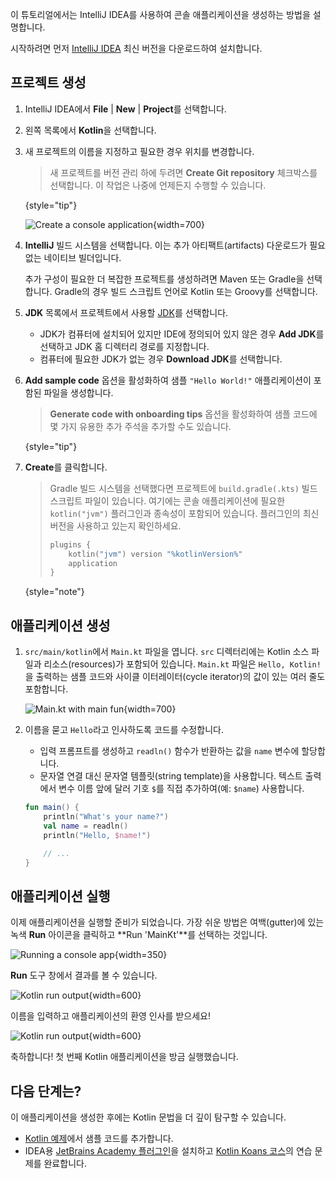[//]: # (title: Kotlin/JVM 시작하기)

이 튜토리얼에서는 IntelliJ IDEA를 사용하여 콘솔 애플리케이션을 생성하는 방법을 설명합니다.

시작하려면 먼저 [IntelliJ IDEA](https://www.jetbrains.com/idea/download/index.html) 최신 버전을 다운로드하여 설치합니다.

## 프로젝트 생성

1.  IntelliJ IDEA에서 **File** | **New** | **Project**를 선택합니다.
2.  왼쪽 목록에서 **Kotlin**을 선택합니다.
3.  새 프로젝트의 이름을 지정하고 필요한 경우 위치를 변경합니다.

    > 새 프로젝트를 버전 관리 하에 두려면 **Create Git repository** 체크박스를 선택합니다. 이 작업은 나중에 언제든지 수행할 수 있습니다.
    >
    {style="tip"}

    ![Create a console application](jvm-new-project.png){width=700}

4.  **IntelliJ** 빌드 시스템을 선택합니다. 이는 추가 아티팩트(artifacts) 다운로드가 필요 없는 네이티브 빌더입니다.

    추가 구성이 필요한 더 복잡한 프로젝트를 생성하려면 Maven 또는 Gradle을 선택합니다. Gradle의 경우 빌드 스크립트 언어로 Kotlin 또는 Groovy를 선택합니다.
5.  **JDK** 목록에서 프로젝트에서 사용할 [JDK](https://www.oracle.com/java/technologies/downloads/)를 선택합니다.
    *   JDK가 컴퓨터에 설치되어 있지만 IDE에 정의되어 있지 않은 경우 **Add JDK**를 선택하고 JDK 홈 디렉터리 경로를 지정합니다.
    *   컴퓨터에 필요한 JDK가 없는 경우 **Download JDK**를 선택합니다.

6.  **Add sample code** 옵션을 활성화하여 샘플 `"Hello World!"` 애플리케이션이 포함된 파일을 생성합니다.

    > **Generate code with onboarding tips** 옵션을 활성화하여 샘플 코드에 몇 가지 유용한 추가 주석을 추가할 수도 있습니다.
    >
    {style="tip"}

7.  **Create**를 클릭합니다.

    > Gradle 빌드 시스템을 선택했다면 프로젝트에 `build.gradle(.kts)` 빌드 스크립트 파일이 있습니다. 여기에는 콘솔 애플리케이션에 필요한 `kotlin("jvm")` 플러그인과 종속성이 포함되어 있습니다. 플러그인의 최신 버전을 사용하고 있는지 확인하세요.
    >
    > ```kotlin
    > plugins {
    >     kotlin("jvm") version "%kotlinVersion%"
    >     application
    > }
    > ```
    >
    {style="note"}

## 애플리케이션 생성

1.  `src/main/kotlin`에서 `Main.kt` 파일을 엽니다.
    `src` 디렉터리에는 Kotlin 소스 파일과 리소스(resources)가 포함되어 있습니다. `Main.kt` 파일은 `Hello, Kotlin!`을 출력하는 샘플 코드와 사이클 이터레이터(cycle iterator)의 값이 있는 여러 줄도 포함합니다.

    ![Main.kt with main fun](jvm-main-kt-initial.png){width=700}

2.  이름을 묻고 `Hello`라고 인사하도록 코드를 수정합니다.

    *   입력 프롬프트를 생성하고 `readln()` 함수가 반환하는 값을 `name` 변수에 할당합니다.
    *   문자열 연결 대신 문자열 템플릿(string template)을 사용합니다. 텍스트 출력에서 변수 이름 앞에 달러 기호 `$`를 직접 추가하여(예: `$name`) 사용합니다.

    ```kotlin
    fun main() {
        println("What's your name?")
        val name = readln()
        println("Hello, $name!")

        // ...
    }
    ```

## 애플리케이션 실행

이제 애플리케이션을 실행할 준비가 되었습니다. 가장 쉬운 방법은 여백(gutter)에 있는 녹색 **Run** 아이콘을 클릭하고 **Run 'MainKt'**를 선택하는 것입니다.

![Running a console app](jvm-run-app.png){width=350}

**Run** 도구 창에서 결과를 볼 수 있습니다.

![Kotlin run output](jvm-output-1.png){width=600}

이름을 입력하고 애플리케이션의 환영 인사를 받으세요!

![Kotlin run output](jvm-output-2.png){width=600}

축하합니다! 첫 번째 Kotlin 애플리케이션을 방금 실행했습니다.

## 다음 단계는?

이 애플리케이션을 생성한 후에는 Kotlin 문법을 더 깊이 탐구할 수 있습니다.

*   [Kotlin 예제](https://play.kotlinlang.org/byExample/overview)에서 샘플 코드를 추가합니다.
*   IDEA용 [JetBrains Academy 플러그인](https://plugins.jetbrains.com/plugin/10081-jetbrains-academy)을 설치하고 [Kotlin Koans 코스](https://plugins.jetbrains.com/plugin/10081-jetbrains-academy/docs/learner-start-guide.html?section=Kotlin%20Koans)의 연습 문제를 완료합니다.